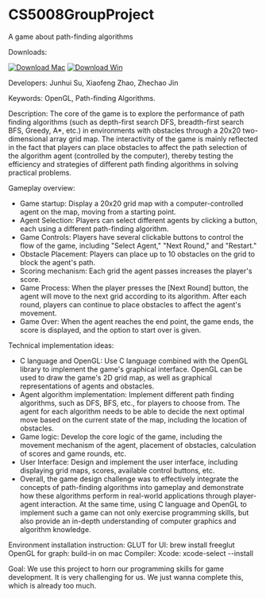 # CS5008GroupProject
A game about path-finding algorithms

Downloads:

[![Download Mac](https://img.shields.io/badge/Download-Mac-brightgreen?logo=github)](https://drive.google.com/file/d/1CAgzVN_g604vQ3UzxbGj8jsxvvyH5_gH/view?usp=sharing)
[![Download Win](https://img.shields.io/badge/Download-Win-brightgreen?logo=github)](https://drive.google.com/file/d/1fhNDK4NzXhiqlUtXZmUx0EglaZSyPZ3T/view?usp=sharing)


Developers:
Junhui Su, Xiaofeng Zhao, Zhechao Jin


Keywords: 
OpenGL, Path-finding Algorithms.


Description:
The core of the game is to explore the performance of path finding algorithms (such as depth-first search DFS, breadth-first search BFS, Greedy, A*, etc.) in environments with obstacles through a 20x20 two-dimensional array grid map. The interactivity of the game is mainly reflected in the fact that players can place obstacles to affect the path selection of the algorithm agent (controlled by the computer), thereby testing the efficiency and strategies of different path finding algorithms in solving practical problems.

Gameplay overview:
  * Game startup: Display a 20x20 grid map with a computer-controlled agent on the map, moving from a starting point.
  * Agent Selection: Players can select different agents by clicking a button, each using a different path-finding algorithm.
  * Game Controls: Players have several clickable buttons to control the flow of the game, including "Select Agent," "Next Round," and "Restart."
  * Obstacle Placement: Players can place up to 10 obstacles on the grid to block the agent's path.
  * Scoring mechanism: Each grid the agent passes increases the player's score.
  * Game Process: When the player presses the [Next Round] button, the agent will move to the next grid according to its algorithm. After each round, players can continue to place obstacles to affect the agent's movement.
  * Game Over: When the agent reaches the end point, the game ends, the score is displayed, and the option to start over is given.


Technical implementation ideas:
  * C language and OpenGL: Use C language combined with the OpenGL library to implement the game's graphical interface. OpenGL can be used to draw the game's 2D grid map, as well as graphical representations of agents and obstacles.
  * Agent algorithm implementation: Implement different path finding algorithms, such as DFS, BFS, etc., for players to choose from. The agent for each algorithm needs to be able to decide the next optimal move based on the current state of the map, including the location of obstacles.
  * Game logic: Develop the core logic of the game, including the movement mechanism of the agent, placement of obstacles, calculation of scores and game rounds, etc.
  * User Interface: Design and implement the user interface, including displaying grid maps, scores, available control buttons, etc.
  * Overall, the game design challenge was to effectively integrate the concepts of path-finding algorithms into gameplay and demonstrate how these algorithms perform in real-world applications through player-agent interaction. At the same time, using C language and OpenGL to implement such a game can not only exercise programming skills, but also provide an in-depth understanding of computer graphics and algorithm knowledge.

Environment installation instruction:
GLUT for UI: brew install freeglut
OpenGL for graph: build-in on mac
Compiler: Xcode: xcode-select --install


Goal:
We use this project to horn our programming skills for game development. It is very challenging for us. We just wanna complete this, which is already too much.



